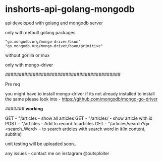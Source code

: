 # inshorts-api-golang-mongodb

api developed with golang and mongodb server

only with default golang packages 

	"go.mongodb.org/mongo-driver/bson"
	"go.mongodb.org/mongo-driver/bson/primitive"
  
without gorilla or mux

only with mongo-driver

##########################################

Pre req


you might have to install mongo-driver if its not already installed
to install the same please look into - https://github.com/mongodb/mongo-go-driver

#######
**working**

GET -  "/articles - show all articles
GET - "/articles/<id> - show article with id
POST - "/articles - Add to record to articles
GET - "/articles/search?q=<search_Word> - to search articles with search word in it(in content, subtitle)

unit testing will be uploaded soon.. 

any issues - contact me on instagram @outsploiter 
